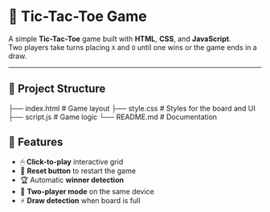 # 🎯 Tic-Tac-Toe Game

A simple **Tic-Tac-Toe** game built with **HTML**, **CSS**, and **JavaScript**.  
Two players take turns placing `X` and `O` until one wins or the game ends in a draw.

---

## 📂 Project Structure
├── index.html       # Game layout
├── style.css        # Styles for the board and UI
├── script.js        # Game logic
└── README.md        # Documentation

## 🚀 Features
- 🖱 **Click-to-play** interactive grid
- 🔄 **Reset button** to restart the game
- 🏆 Automatic **winner detection**
- 🤝 **Two-player mode** on the same device
- ⚡ **Draw detection** when board is full


